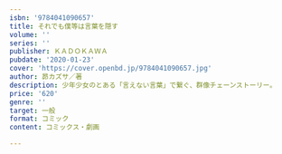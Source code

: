 ```yaml
---
isbn: '9784041090657'
title: それでも僕等は言葉を隠す
volume: ''
series: ''
publisher: ＫＡＤＯＫＡＷＡ
pubdate: '2020-01-23'
cover: 'https://cover.openbd.jp/9784041090657.jpg'
author: 昴カズサ／著
description: 少年少女のとある「言えない言葉」で繋ぐ、群像チェーンストーリー。
price: '620'
genre: ''
target: 一般
format: コミック
content: コミックス・劇画

---
```

